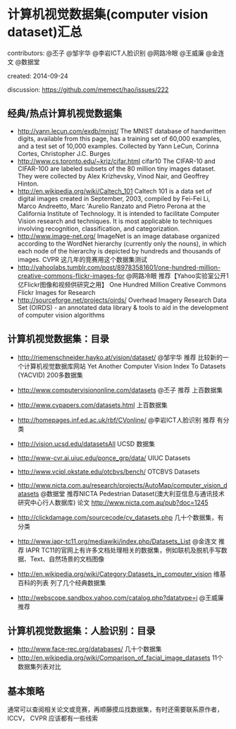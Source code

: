 # 计算机视觉数据集(computer vision dataset)汇总
contributors: @丕子 @邹宇华 @李岩ICT人脸识别 @网路冷眼 @王威廉 @金连文 @数据堂

created: 2014-09-24

discussion: https://github.com/memect/hao/issues/222

## 经典/热点计算机视觉数据集
* http://yann.lecun.com/exdb/mnist/ The MNIST database of handwritten digits, available from this page, has a training set of 60,000 examples, and a test set of 10,000 examples. Collected by Yann LeCun, Corinna Cortes, Christopher J.C. Burges
* http://www.cs.toronto.edu/~kriz/cifar.html cifar10 The CIFAR-10 and CIFAR-100 are labeled subsets of the 80 million tiny images dataset. They were collected by Alex Krizhevsky, Vinod Nair, and Geoffrey Hinton. 
* http://en.wikipedia.org/wiki/Caltech_101 Caltech 101 is a data set of digital images created in September, 2003, compiled by Fei-Fei Li, Marco Andreetto, Marc 'Aurelio Ranzato and Pietro Perona at the California Institute of Technology. It is intended to facilitate Computer Vision research and techniques. It is most applicable to techniques involving recognition, classification, and categorization. 
* http://www.image-net.org/ ImageNet is an image database organized according to the WordNet hierarchy (currently only the nouns), in which each node of the hierarchy is depicted by hundreds and thousands of images. CVPR 这几年的竞赛用这个数据集测试
* http://yahoolabs.tumblr.com/post/89783581601/one-hundred-million-creative-commons-flickr-images-for @网路冷眼 推荐【Yahoo实验室公开1亿Flickr图像和视频供研究之用】 One Hundred Million Creative Commons Flickr Images for Research
* http://sourceforge.net/projects/oirds/ Overhead Imagery Research Data Set (OIRDS) - an annotated data library & tools to aid in the development of computer vision algorithms

## 计算机视觉数据集：目录
* http://riemenschneider.hayko.at/vision/dataset/ @邹宇华 推荐 比较新的一个计算机视觉数据库网站 Yet Another Computer Vision Index To Datasets (YACVID) 200多数据集 
* http://www.computervisiononline.com/datasets   @丕子 推荐 上百数据集
* http://www.cvpapers.com/datasets.html 上百数据集
* http://homepages.inf.ed.ac.uk/rbf/CVonline/  @李岩ICT人脸识别 推荐  有分类  

* http://vision.ucsd.edu/datasetsAll  UCSD 数据集
* http://www-cvr.ai.uiuc.edu/ponce_grp/data/ UIUC Datasets
* http://www.vcipl.okstate.edu/otcbvs/bench/ OTCBVS Datasets
* http://www.nicta.com.au/research/projects/AutoMap/computer_vision_datasets  @数据堂  推荐NICTA Pedestrian Dataset(澳大利亚信息与通讯技术研究中心行人数据库) 论文 http://www.nicta.com.au/pub?doc=1245
* http://clickdamage.com/sourcecode/cv_datasets.php 几十个数据集，有分类
* http://www.iapr-tc11.org/mediawiki/index.php/Datasets_List @金连文 推荐 IAPR TC11的官网上有许多文档处理相关的数据集，例如联机及脱机手写数据、Text、自然场景的文档图像
* http://en.wikipedia.org/wiki/Category:Datasets_in_computer_vision 维基百科的列表 列了几个经典数据集
* http://webscope.sandbox.yahoo.com/catalog.php?datatype=i  @王威廉 推荐


## 计算机视觉数据集：人脸识别：目录
* http://www.face-rec.org/databases/  几十个数据集
* http://en.wikipedia.org/wiki/Comparison_of_facial_image_datasets  11个数据集列表对比

## 基本策略
通常可以查阅相关论文或竞赛，再顺藤摸瓜找数据集，有时还需要联系原作者， ICCV， CVPR 应该都有一些线索
